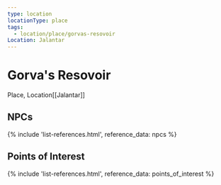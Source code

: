```yaml
---
type: location
locationType: place
tags:
  - location/place/gorvas-resovoir
Location: Jalantar
---
```


# Gorva's Resovoir
Place, <span class="dataview inline-field"><span class="inline-field-key">Location</span><span class="inline-field-value">[[Jalantar]]</span></span>


## NPCs
{% include 'list-references.html', reference_data: npcs %}

## Points of Interest
{% include 'list-references.html', reference_data: points_of_interest %}

